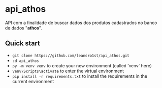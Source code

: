# api_athos

API com a finalidade de buscar dados dos produtos cadastrados no banco de dados "**athos**".

## Quick start
+ ```git clone https://github.com/leandro1st/api_athos.git```
+ ```cd api_athos```
+ ```py -m venv venv``` to create your new environment (called 'venv' here)
+ ```venv\Scripts\activate``` to enter the virtual environment
+ ```pip install -r requirements.txt``` to install the requirements in the current environment